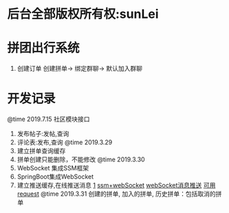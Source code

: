 # 后台全部版权所有权:sunLei
# 拼团出行系统
1. 创建订单
创建拼单-> 绑定群聊-> 默认加入群聊
# 开发记录
@time 2019.7.15 社区模块接口
1. 发布帖子:发帖,查询
2. 评论表:发布,查询
@time 2019.3.29
1. 建立拼单查询缓存
2. 拼单创建只能删除，不能修改
@time 2019.3.30
1. WebSocket 集成SSM框架
2. SpringBoot集成WebSocket
3. 建立推送缓存,在线推送消息
[1](https://www.cnblogs.com/chenyuanbo/p/10060505.html)
[ssm+webSocket](https://blog.csdn.net/qq_33683097/article/details/80692886)
[webSocket消息推送](https://www.cnblogs.com/best/p/5695570.html)
[可用](https://blog.csdn.net/qq_35515521/article/details/78610847)
[request](https://blog.csdn.net/err118/article/details/78284129/)
@time 2019.3.31
创建的拼单,
加入的拼单,
历史拼单：包括取消的拼单


